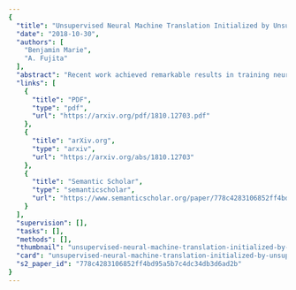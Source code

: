 ```yaml
---
{
  "title": "Unsupervised Neural Machine Translation Initialized by Unsupervised Statistical Machine Translation",
  "date": "2018-10-30",
  "authors": [
    "Benjamin Marie",
    "A. Fujita"
  ],
  "abstract": "Recent work achieved remarkable results in training neural machine translation (NMT) systems in a fully unsupervised way, with new and dedicated architectures that rely on monolingual corpora only. In this work, we propose to define unsupervised NMT (UNMT) as NMT trained with the supervision of synthetic bilingual data. Our approach straightforwardly enables the use of state-of-the-art architectures proposed for supervised NMT by replacing human-made bilingual data with synthetic bilingual data for training. We propose to initialize the training of UNMT with synthetic bilingual data generated by unsupervised statistical machine translation (USMT). The UNMT system is then incrementally improved using back-translation. Our preliminary experiments show that our approach achieves a new state-of-the-art for unsupervised machine translation on the WMT16 German--English news translation task, for both translation directions.",
  "links": [
    {
      "title": "PDF",
      "type": "pdf",
      "url": "https://arxiv.org/pdf/1810.12703.pdf"
    },
    {
      "title": "arXiv.org",
      "type": "arxiv",
      "url": "https://arxiv.org/abs/1810.12703"
    },
    {
      "title": "Semantic Scholar",
      "type": "semanticscholar",
      "url": "https://www.semanticscholar.org/paper/778c4283106852ff4bd95a5b7c4dc34db3d6ad2b"
    }
  ],
  "supervision": [],
  "tasks": [],
  "methods": [],
  "thumbnail": "unsupervised-neural-machine-translation-initialized-by-unsupervised-statistical-machine-translation-thumb.jpg",
  "card": "unsupervised-neural-machine-translation-initialized-by-unsupervised-statistical-machine-translation-card.jpg",
  "s2_paper_id": "778c4283106852ff4bd95a5b7c4dc34db3d6ad2b"
}
---
```


